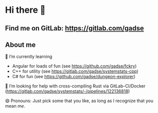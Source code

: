 # Hi there 👋

## Find me on GitLab: https://gitlab.com/gadse

## About me

🌱 I’m currently learning
  - Angular for loads of fun (see https://github.com/gadse/fckry)
  - C++ for utility (see https://gitlab.com/gadse/systemstats-cpp)
  - C# for fun (see https://github.com/gadse/dungeon-explorer)
  
🤔 I’m looking for help with cross-compiling Rust via GitLab-CI/Docker (https://gitlab.com/gadse/systemstats/-/pipelines/122136818)

😄 Pronouns: Just pick some that you like, as long as I recognize that you mean _me_.

<!--
**gadse/gadse** is a ✨ _special_ ✨ repository because its `README.md` (this file) appears on your GitHub profile.

Here are some ideas to get you started:

- 🔭 I’m currently working on ...
- 🌱 I’m currently learning ...
- 👯 I’m looking to collaborate on ...
- 🤔 I’m looking for help with ...
- 💬 Ask me about ...
- 📫 How to reach me: ...
- 😄 Pronouns: ...
- ⚡ Fun fact: ...
-->
